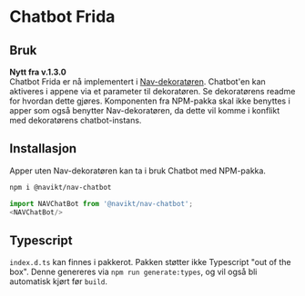 # Chatbot Frida

## Bruk
**Nytt fra v.1.3.0**<br>
Chatbot Frida er nå implementert i [Nav-dekoratøren](https://github.com/navikt/nav-dekoratoren).
Chatbot'en kan aktiveres i appene via et parameter til dekoratøren. Se dekoratørens readme for hvordan dette gjøres.
Komponenten fra NPM-pakka skal ikke benyttes i apper som også benytter Nav-dekoratøren, da dette vil komme i konflikt med dekoratørens chatbot-instans.

## Installasjon
Apper uten Nav-dekoratøren kan ta i bruk Chatbot med NPM-pakka.
```sh
npm i @navikt/nav-chatbot
```
```javascript
import NAVChatBot from '@navikt/nav-chatbot';
<NAVChatBot/>
```

## Typescript
`index.d.ts` kan finnes i pakkerot. Pakken støtter ikke Typescript "out of the box".
Denne genereres via `npm run generate:types`, og vil også bli automatisk kjørt før `build`.
